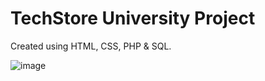 # TechStore University Project 

Created using HTML, CSS, PHP & SQL.

![image](https://github.com/user-attachments/assets/32625cf5-1363-4e51-af09-89b6ff38c8df)
